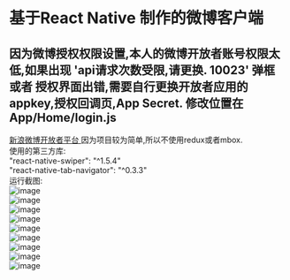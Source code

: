 # 基于React Native 制作的微博客户端 </br>
## 因为微博授权权限设置,本人的微博开放者账号权限太低,如果出现 'api请求次数受限,请更换. 10023' 弹框 或者 授权界面出错,需要自行更换开放者应用的appkey,授权回调页,App Secret. 修改位置在 App/Home/login.js</br>
[ 新浪微博开放者平台 ]( http://open.weibo.com/ ) 
因为项目较为简单,所以不使用redux或者mbox.</br>
使用的第三方库:</br>
    "react-native-swiper": "^1.5.4"  
    "react-native-tab-navigator": "^0.3.3"      </br>
运行截图: </br>
![image](https://github.com/pheromone/react_native_weibo/blob/master/projectPic/weibo1.png) </br>
![image](https://github.com/pheromone/react_native_weibo/blob/master/projectPic/weibo2.png) </br>
![image](https://github.com/pheromone/react_native_weibo/blob/master/projectPic/weibo3.png) </br>
![image](https://github.com/pheromone/react_native_weibo/blob/master/projectPic/weibo4.png) </br>
![image](https://github.com/pheromone/react_native_weibo/blob/master/projectPic/weibo5.png) </br>
![image](https://github.com/pheromone/react_native_weibo/blob/master/projectPic/weibo6.png) </br>
![image](https://github.com/pheromone/react_native_weibo/blob/master/projectPic/weibo7.png) </br>
![image](https://github.com/pheromone/react_native_weibo/blob/master/projectPic/weibo8.png) </br>
![image](https://github.com/pheromone/react_native_weibo/blob/master/projectPic/weibo9.png) </br>
